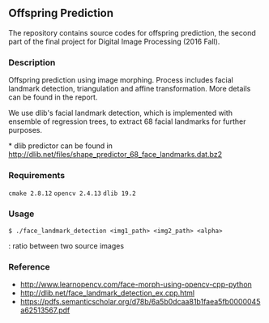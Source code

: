 ## Offspring Prediction
The repository contains source codes for offspring prediction, the second part of the final project for Digital Image Processing (2016 Fall).

### Description
Offspring prediction using image morphing. Process includes facial landmark detection, triangulation and affine transformation. More details can be found in the report.

We use dlib's facial landmark detection, which is implemented with ensemble of regression trees, to extract 68 facial landmarks for further purposes.

&ast; dlib predictor can be found in http://dlib.net/files/shape_predictor_68_face_landmarks.dat.bz2

### Requirements
`cmake 2.8.12`
`opencv 2.4.13` 
`dlib 19.2` 

### Usage
`$ ./face_landmark_detection <img1_path> <img2_path> <alpha>` 

<alpha>: ratio between two source images

### Reference
* http://www.learnopencv.com/face-morph-using-opencv-cpp-python
* http://dlib.net/face_landmark_detection_ex.cpp.html
* https://pdfs.semanticscholar.org/d78b/6a5b0dcaa81b1faea5fb0000045a62513567.pdf
